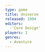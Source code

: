 ```yaml
---
type: game
title: Universe
released: 1994
editors: 
  -'Core Design'
players: 1
genres:
  - Aventure
---
```

